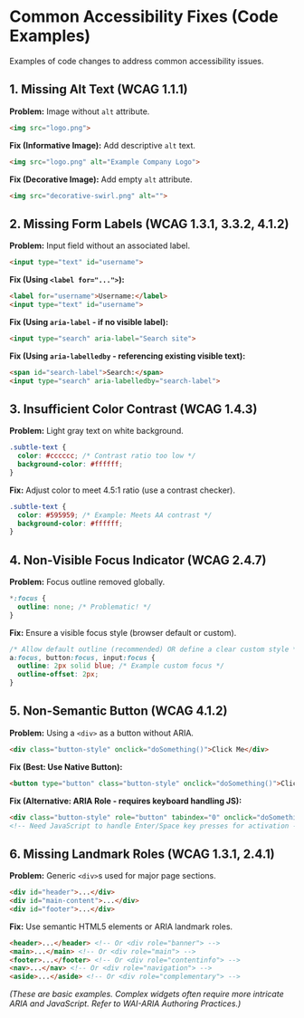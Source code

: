 # Common Accessibility Fixes (Code Examples)

Examples of code changes to address common accessibility issues.

## 1. Missing Alt Text (WCAG 1.1.1)

**Problem:** Image without `alt` attribute.
```html
<img src="logo.png">
```

**Fix (Informative Image):** Add descriptive `alt` text.
```html
<img src="logo.png" alt="Example Company Logo">
```

**Fix (Decorative Image):** Add empty `alt` attribute.
```html
<img src="decorative-swirl.png" alt="">
```

## 2. Missing Form Labels (WCAG 1.3.1, 3.3.2, 4.1.2)

**Problem:** Input field without an associated label.
```html
<input type="text" id="username">
```

**Fix (Using `<label for="...">`):**
```html
<label for="username">Username:</label>
<input type="text" id="username">
```

**Fix (Using `aria-label` - if no visible label):**
```html
<input type="search" aria-label="Search site">
```

**Fix (Using `aria-labelledby` - referencing existing visible text):**
```html
<span id="search-label">Search:</span>
<input type="search" aria-labelledby="search-label">
```

## 3. Insufficient Color Contrast (WCAG 1.4.3)

**Problem:** Light gray text on white background.
```css
.subtle-text {
  color: #cccccc; /* Contrast ratio too low */
  background-color: #ffffff;
}
```

**Fix:** Adjust color to meet 4.5:1 ratio (use a contrast checker).
```css
.subtle-text {
  color: #595959; /* Example: Meets AA contrast */
  background-color: #ffffff;
}
```

## 4. Non-Visible Focus Indicator (WCAG 2.4.7)

**Problem:** Focus outline removed globally.
```css
*:focus {
  outline: none; /* Problematic! */
}
```

**Fix:** Ensure a visible focus style (browser default or custom).
```css
/* Allow default outline (recommended) OR define a clear custom style */
a:focus, button:focus, input:focus {
  outline: 2px solid blue; /* Example custom focus */
  outline-offset: 2px;
}
```

## 5. Non-Semantic Button (WCAG 4.1.2)

**Problem:** Using a `<div>` as a button without ARIA.
```html
<div class="button-style" onclick="doSomething()">Click Me</div>
```

**Fix (Best: Use Native Button):**
```html
<button type="button" class="button-style" onclick="doSomething()">Click Me</button>
```

**Fix (Alternative: ARIA Role - requires keyboard handling JS):**
```html
<div class="button-style" role="button" tabindex="0" onclick="doSomething()" onkeydown="handleKeydown(event)">Click Me</div>
<!-- Need JavaScript to handle Enter/Space key presses for activation -->
```

## 6. Missing Landmark Roles (WCAG 1.3.1, 2.4.1)

**Problem:** Generic `<div>`s used for major page sections.
```html
<div id="header">...</div>
<div id="main-content">...</div>
<div id="footer">...</div>
```

**Fix:** Use semantic HTML5 elements or ARIA landmark roles.
```html
<header>...</header> <!-- Or <div role="banner"> -->
<main>...</main> <!-- Or <div role="main"> -->
<footer>...</footer> <!-- Or <div role="contentinfo"> -->
<nav>...</nav> <!-- Or <div role="navigation"> -->
<aside>...</aside> <!-- Or <div role="complementary"> -->
```

*(These are basic examples. Complex widgets often require more intricate ARIA and JavaScript. Refer to WAI-ARIA Authoring Practices.)*